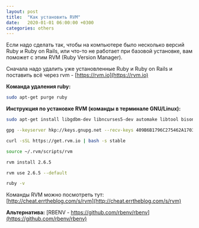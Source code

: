 ```yaml
---
layout: post
title:  "Как установить RVM"
date:   2020-01-01 06:00:00 +0300
categories: others
---
```


Если надо сделать так, чтобы на компьютере было несколько версий Ruby и Ruby on Rails, или что-то не работает при базовой установке, вам поможет с этим RVM (Ruby Version Manager).

Сначала надо удалить уже установленные Ruby и Ruby on Rails и поставить всё через rvm - [https://rvm.io](https://rvm.io)

**Команда удаления ruby:**

```bash
sudo apt-get purge ruby
```

**Инструкция по установке RVM (команды в терминале GNU/Linux):**

```bash
sudo apt-get install libgdbm-dev libncurses5-dev automake libtool bison libffi-dev

gpg --keyserver hkp://keys.gnupg.net --recv-keys 409B6B1796C275462A1703113804BB82D39DC0E3 7D2BAF1CF37B13E2069D6956105BD0E739499BDB

curl -sSL https://get.rvm.io | bash -s stable

source ~/.rvm/scripts/rvm

rvm install 2.6.5

rvm use 2.6.5 --default

ruby -v
```

Команды RVM можно посмотреть тут: [http://cheat.errtheblog.com/s/rvm](http://cheat.errtheblog.com/s/rvm)

**Альтернатива:** [RBENV - https://github.com/rbenv/rbenv](https://github.com/rbenv/rbenv)